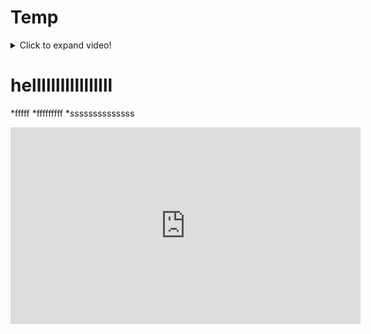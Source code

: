 # Temp

<details>
  <summary>Click to expand video!</summary>
  
 https://user-images.githubusercontent.com/36134615/145728333-4edf6456-5eef-441a-827c-9e8d350aadd1.mp4 
</details>



# helllllllllllllllll
*fffff
*fffffffff
*ssssssssssssss

<iframe width="560" height="315" src="https://www.youtube.com/embed/7Odu_44JaV4?start=591" title="YouTube video player" frameborder="0" allow="accelerometer; autoplay; clipboard-write; encrypted-media; gyroscope; picture-in-picture" allowfullscreen></iframe>

